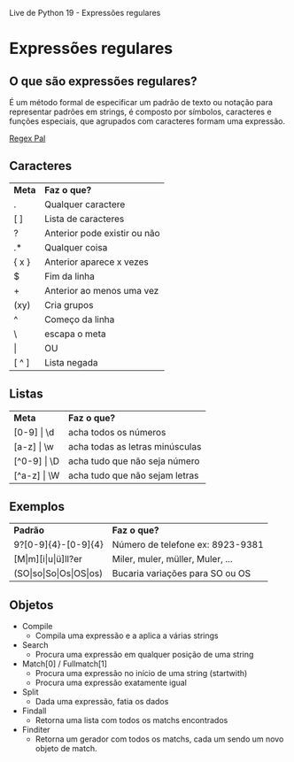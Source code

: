 Live de Python 19 - Expressões regulares

# Expressões regulares

## O que são expressões regulares?

É um método formal de especificar um padrão de texto ou notação para representar padrões em strings, é composto por símbolos, caracteres e funções especiais, que agrupados com caracteres formam uma expressão.

[Regex Pal](https://www.regexpal.com "Testes de regex")

## Caracteres 

|     |     |
| --- | --- |
| **Meta** | **Faz o que?** |
| .   | Qualquer caractere |
| \[ \] | Lista de caracteres |
| ?   | Anterior pode existir ou não |
| .*  | Qualquer coisa |
| { x } | Anterior aparece x vezes |
| $   | Fim da linha |
| +   | Anterior ao menos uma vez |
| (xy) | Cria grupos |
| ^   | Começo da linha |
| \   | escapa o meta |
| \|  | OU  |
| \[ ^ \] | Lista negada |

## Listas

|     |     |
| --- | --- |
| **Meta** | **Faz o que?** |
| \[0-9\] \| \\d | acha todos os números |
| \[a-z\] \| \\w | acha todas as letras minúsculas |
| \[^0-9\] \| \\D | acha tudo que não seja número |
| \[^a-z\] \| \\W | acha tudo que não sejam letras |

## Exemplos

|     |     |
| --- | --- |
| **Padrão** | **Faz o que?** |
| 9?\[0-9\]{4}-\[0-9\]{4} | Número de telefone ex: 8923-9381 |
| \[M\|m\]\[i\|u\|ü\]ll?er | Miler, muler, müller, Muler, ... |
| (SO\|so\|So\|Os\|OS\|os) | Bucaria variações para SO ou OS |

## Objetos

- Compile
    - Compila uma expressão e a aplica a várias strings
- Search
    - Procura uma expressão em qualquer posição de uma string
- Match\[0\] / Fullmatch\[1\]
    - Procura uma expressão no início de uma string (startwith)
    - Procura uma expressão exatamente igual
- Split
    - Dada uma expressão, fatia os dados
- Findall
    - Retorna uma lista com todos os matchs encontrados
- Finditer
    - Retorna um gerador com todos os matchs, cada um sendo um novo objeto de match.